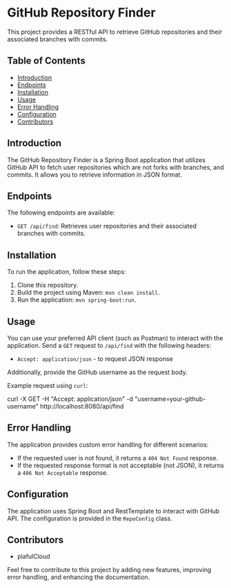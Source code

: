 # GitHub Repository Finder

This project provides a RESTful API to retrieve GitHub repositories and their associated branches with commits.

## Table of Contents

- [Introduction](#introduction)
- [Endpoints](#endpoints)
- [Installation](#installation)
- [Usage](#usage)
- [Error Handling](#error-handling)
- [Configuration](#configuration)
- [Contributors](#contributors)

## Introduction

The GitHub Repository Finder is a Spring Boot application that utilizes GitHub API to fetch user repositories which are not forks with branches, and commits. It allows you to retrieve information in JSON format.

## Endpoints

The following endpoints are available:

- `GET /api/find`: Retrieves user repositories and their associated branches with commits.

## Installation

To run the application, follow these steps:

1. Clone this repository.
2. Build the project using Maven: `mvn clean install`.
3. Run the application: `mvn spring-boot:run`.

## Usage

You can use your preferred API client (such as Postman) to interact with the application. Send a `GET` request to `/api/find` with the following headers:

- `Accept: application/json` - to request JSON response

Additionally, provide the GitHub username as the request body.

Example request using `curl`:

curl -X GET
-H "Accept: application/json"
-d "username=your-github-username"
http://localhost:8080/api/find

## Error Handling

The application provides custom error handling for different scenarios:

- If the requested user is not found, it returns a `404 Not Found` response.
- If the requested response format is not acceptable (not JSON), it returns a `406 Not Acceptable` response.

## Configuration

The application uses Spring Boot and RestTemplate to interact with GitHub API. The configuration is provided in the `RepoConfig` class.

## Contributors

- plafulCloud
  
Feel free to contribute to this project by adding new features, improving error handling, and enhancing the documentation.


